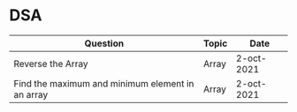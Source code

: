 # DSA

| Question | Topic | Date |
|-------|---|---|
| Reverse the Array | Array | 2-oct-2021 |
| Find the maximum and minimum element in an array | Array | 2-oct-2021 |